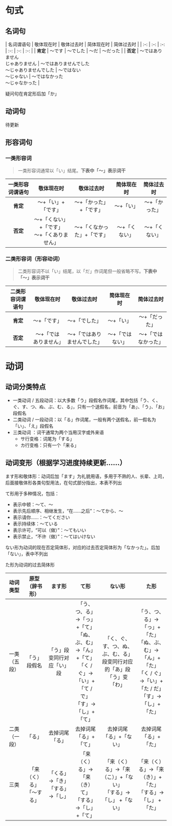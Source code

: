 # 句式

## 名词句

| 名词谓语句 | 敬体现在时 | 敬体过去时 | 简体现在时 | 简体过去时 |
| :-: | :-: | :-: | :-: | :-: | :-: |
| **肯定** | ～です | ～でした | ～だ | ～だった |
| **否定** | ～ではありません<br/>じゃありません | ～ではありませんでした<br/>～じゃありませんでした | ～ではない<br/>～じゃない | ～ではなかった<br/>～じゃなかった |

疑问句在肯定形后加「か」

## 动词句

待更新

## 形容词句

### 一类形容词

> 一类形容词通常以「い」结尾。**下表中「～」表示词干**

| 一类形容词谓语句 | 敬体现在时 | 敬体过去时 | 简体现在时 | 简体过去时 |
| :-: | :-: | :-: | :-: | :-: |
| **肯定** | ～+「い」+「です」 | ～+「かった」+「です」 | ～+「い」 | ～+「かった」 |
| **否定** | ～+「くない」+「です」<br/>～+「くありません」 | ～+「くなかった」+「です」 | ～+「くない」 | ～+「くない」 |

### 二类形容词（形容动词）
> 二类形容词不以「い」结尾，以「だ」作词尾但一般省略不写。**下表中「～」表示词干**

| 二类形容词谓语句 | 敬体现在时 | 敬体过去时 | 简体现在时 | 简体过去时 |
| :-: | :-: | :-: | :-: | :-: |
| **肯定** | ～+「です」 | ～+「でした」 | ～+「い」 | ～+「だった」 |
| **否定** | ～+「ではありません」 | ～+「ではありませんでした」 | ～+「ではない」 | ～+「ではなかった」 |



# 动词

## 动词分类特点

+ 一类动词 / 五段动词：以大多数「う」段假名作词尾，其中包括「う、く、ぐ、す、つ、ぬ、ぶ、む、る」，只有一个送假名，前音为「あ」、「う」、「お」段假名
+ 二类动词 / 一段动词：以「る」作词尾，一般有两个送假名，前一假名为「い」、「え」段假名
+ 三类动词 ：词干通常为两个当用汉字或外来语
    - サ行变格：词尾为「する」
    - カ行变格：只有一个「来る」

## 动词变形（根据学习进度持续更新……）

ます形和敬体形：动词后加「ます」为礼貌用语，多用于不熟的人、长辈、上司，后面接敬体形各类句型用法，在句式部分指出，本表不列出

て形用于多种情况，包括：
+ 表示中顿：～て、～
+ 表示先后顺序、相继发生，“在……之后”：～てから、〜
+ 表示请你……：〜てください
+ 表示持续体：～ている
+ 表示许可，“可以（做）”：～てもいい
+ 表示禁止，“不许（做）”：～てはいけない

ない形为动词的现在否定简体形，对应的过去否定简体形为「なかった」。后加「ない」，表中不列出

た形为动词的过去简体形

| 动词类型 | 原型（辞书形） | ます形 | て形 | ない形 | た形 |
| :-: | :-: | :-: | :-: | :-: | :-: |
| 一类（五段） | 「う」段假名 | 「う」段变同行对应「い」段 | 「う、つ、る」→「っ」+「て」<br/>「ぬ、ぶ、む」→「ん」+「て」<br/>「く / ぐ」→「い」+「て / で」<br/>「す」→「し」+「て」 | 「く、ぐ、す、つ、ぬ、ぶ、む、る」段变同行对应的「あ」段<br/>「う」变「わ」 | 「う、つ、る」→「っ」+「た」<br/>「ぬ、ぶ、む」→「ん」+「た」<br/>「く / ぐ」→「い」+「た / だ」<br/>「す」→「し」+「た」 |
| 二类（一段） | 「る」 | 去掉词尾「る」 | 去掉词尾「る」+「て」 | 去掉词尾「る」+「ない」 | 去掉词尾「る」+　「た」 |
| 三类 | 「来（く）る」<br/>「～する」 | 「くる」→「き」<br/>「する」→「し」 | 「来（く）る」→「来（き）て」<br/>「する」→「し」 +「て」 | 「来（く）る」→「来（こ）」+「ない」<br/>「する」→「し」 +「ない」 | 「来（く）る」→「来（き）」+「た」<br/>「する」→「し」 +「た」 |